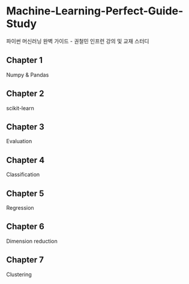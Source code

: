 # Machine-Learning-Perfect-Guide-Study
파이썬 머신러닝 완벽 가이드 - 권철민 인프런 강의 및 교재 스터디

## Chapter 1
Numpy & Pandas

## Chapter 2
scikit-learn

## Chapter 3
Evaluation

## Chapter 4
Classification

## Chapter 5
Regression

## Chapter 6
Dimension reduction

## Chapter 7
Clustering
